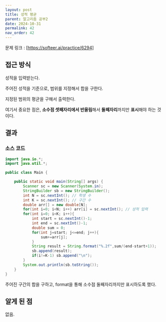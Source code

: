 ```yaml
---
layout: post
title: 성적 평균
parent: 알고리즘 공부2
date: 2024-10-31
permalink: 42
nav_order: 42
---
```


문제 링크 : [https://softeer.ai/practice/6294]

## 접근 방식

성적을 입력받는다.

주어진 성적을 기준으로, 범위를 지정해서 합을 구한다.

지정된 범위의 평균을 구해서 출력한다.

여기서 중요한 점은, **소수점 셋째자리에서 반올림**해서 **둘째자리**까지만 **표시**해야 하는 것이다.

## 결과

### 소스 코드

```java
import java.io.*;
import java.util.*;

public class Main {

    public static void main(String[] args) {
        Scanner sc = new Scanner(System.in);
        StringBuilder sb = new StringBuilder();
        int N = sc.nextInt(); // 학생 수
        int K = sc.nextInt(); // 구간 수
        double arr[] = new double[N];
        for(int i=0; i<N; i++) arr[i] = sc.nextInt(); // 성적 입력
        for(int i=0; i<K; i++){
            int start = sc.nextInt()-1;
            int end = sc.nextInt()-1;
            double sum = 0;
            for(int j=start; j<=end; j++){
                sum+=arr[j];
            }
            String result = String.format("%.2f",sum/(end-start+1));
            sb.append(result);
            if(i!=K-1) sb.append("\n");
        }
        System.out.println(sb.toString());
    }
}

```

주어진 구간의 합을 구하고, format을 통해 소수점 둘째자리까지만 표시하도록 했다.

## 알게 된 점

없음.

[https://softeer.ai/practice/6294]: https://softeer.ai/practice/6294
